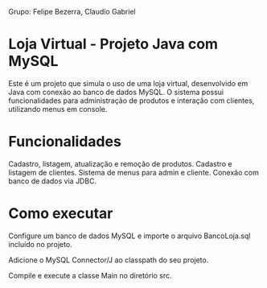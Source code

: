  Grupo: Felipe Bezerra, Claudio Gabriel


# **Loja Virtual - Projeto Java com MySQL**

Este é um projeto que simula o uso de uma loja virtual, desenvolvido em Java com conexão ao banco de dados MySQL. O sistema possui funcionalidades para administração de produtos e interação com clientes, utilizando menus em console.



# **Funcionalidades**

Cadastro, listagem, atualização e remoção de produtos.
Cadastro e listagem de clientes.
Sistema de menus para admin e cliente.
Conexão com banco de dados via JDBC.



# Como executar

Configure um banco de dados MySQL e importe o arquivo BancoLoja.sql incluído no projeto.

Adicione o MySQL Connector/J ao classpath do seu projeto.

Compile e execute a classe Main no diretório src.
